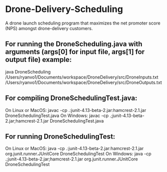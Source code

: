 # Drone-Delivery-Scheduling

A drone launch scheduling program that maximizes the net promoter score (NPS) amongst drone-delivery customers.

## For running the DroneScheduling.java with arguments (args[0] for input file, args[1] for output file) example:
  java DroneScheduling /Users/ryanvo1/Documents/workspace/DroneDelivery/src/DroneInputs.txt     
  /Users/ryanvo1/Documents/workspace/DroneDelivery/src/DroneOutputs.txt

## For compiling DroneSchedulingTest.java: 
  On Linux or MacOS: javac -cp .:junit-4.13-beta-2.jar:hamcrest-2.1.jar DroneSchedulingTest.java
  On Windows: javac -cp .;junit-4.13-beta-2.jar;hamcrest-2.1.jar DroneSchedulingTest.java

## For running DroneSchedulingTest:
  On Linux or MacOS: java -cp .:junit-4.13-beta-2.jar:hamcrest-2.1.jar org.junit.runner.JUnitCore DroneSchedulingTest
  On Windows: java -cp .;junit-4.13-beta-2.jar;hamcrest-2.1.jar org.junit.runner.JUnitCore DroneSchedulingTest

